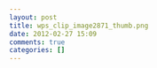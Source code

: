 ```yaml
---
layout: post
title: wps_clip_image2871_thumb.png
date: 2012-02-27 15:09
comments: true
categories: []
---
```


